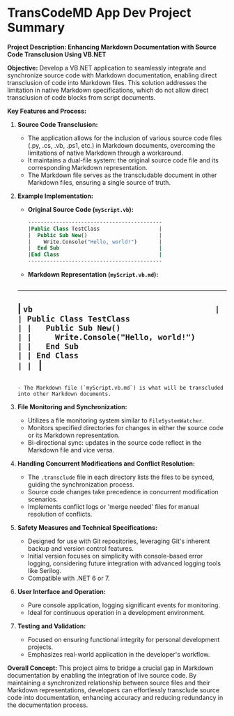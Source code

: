 # TransCodeMD App Dev Project Summary

**Project Description: Enhancing Markdown Documentation with Source Code Transclusion Using VB.NET**

**Objective:** 
Develop a VB.NET application to seamlessly integrate and synchronize source code with Markdown documentation, enabling direct transclusion of code into Markdown files. This solution addresses the limitation in native Markdown specifications, which do not allow direct transclusion of code blocks from script documents.

**Key Features and Process:**

1. **Source Code Transclusion:** 
   - The application allows for the inclusion of various source code files (.py, .cs, .vb, .ps1, etc.) in Markdown documents, overcoming the limitations of native Markdown through a workaround.
   - It maintains a dual-file system: the original source code file and its corresponding Markdown representation. 
   - The Markdown file serves as the transcludable document in other Markdown files, ensuring a single source of truth.

2. **Example Implementation:**
   - **Original Source Code (`myScript.vb`):**
     ```vb
     -------------------------------------------
	 |Public Class TestClass                   |
     |  Public Sub New()                       |
     |    Write.Console("Hello, world!")       |
     |  End Sub                                |
     |End Class                                |
     -------------------------------------------
     ```
   - **Markdown Representation (`myScript.vb.md`):**
     ```markdown
    ---------------------------------------------
	| ``vb                                       |
    | Public Class TestClass                     |
    |   Public Sub New()                         |
    |     Write.Console("Hello, world!")         |
    |   End Sub                                  |
    | End Class                                  |
    | ``                                         |
    ---------------------------------------------- 
     ```

   - The Markdown file (`myScript.vb.md`) is what will be transcluded into other Markdown documents.

3. **File Monitoring and Synchronization:**
   - Utilizes a file monitoring system similar to `FileSystemWatcher`.
   - Monitors specified directories for changes in either the source code or its Markdown representation.
   - Bi-directional sync: updates in the source code reflect in the Markdown file and vice versa.

4. **Handling Concurrent Modifications and Conflict Resolution:**
   - The `.transclude` file in each directory lists the files to be synced, guiding the synchronization process.
   - Source code changes take precedence in concurrent modification scenarios.
   - Implements conflict logs or 'merge needed' files for manual resolution of conflicts.

5. **Safety Measures and Technical Specifications:**
   - Designed for use with Git repositories, leveraging Git's inherent backup and version control features.
   - Initial version focuses on simplicity with console-based error logging, considering future integration with advanced logging tools like Serilog.
   - Compatible with .NET 6 or 7.

6. **User Interface and Operation:**
   - Pure console application, logging significant events for monitoring.
   - Ideal for continuous operation in a development environment.

7. **Testing and Validation:**
   - Focused on ensuring functional integrity for personal development projects.
   - Emphasizes real-world application in the developer's workflow.

**Overall Concept:**
This project aims to bridge a crucial gap in Markdown documentation by enabling the integration of live source code. By maintaining a synchronized relationship between source files and their Markdown representations, developers can effortlessly transclude source code into documentation, enhancing accuracy and reducing redundancy in the documentation process.